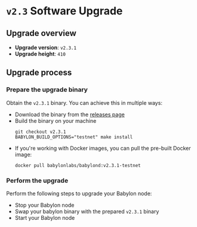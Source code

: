 # `v2.3` Software Upgrade

## Upgrade overview

- **Upgrade version**: `v2.3.1`
- **Upgrade height**: `410`

## Upgrade process

### Prepare the upgrade binary

Obtain the `v2.3.1` binary. You can achieve this in multiple ways:
  - Download the binary from the [releases
    page](https://github.com/babylonlabs-io/babylon/releases/tag/v2.3.1)
  - Build the binary on your machine
    ```shell
    git checkout v2.3.1
    BABYLON_BUILD_OPTIONS="testnet" make install
    ```
  - If you're working with Docker images, you can pull the pre-built Docker image:
    ```shell
    docker pull babylonlabs/babylond:v2.3.1-testnet
    ```

### Perform the upgrade

Perform the following steps to upgrade your Babylon node:
* Stop your Babylon node
* Swap your babylon binary with the prepared `v2.3.1` binary
* Start your Babylon node
